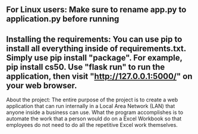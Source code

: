 For Linux users:
Make sure to rename app.py to application.py before running
---------------------------------------------------------------------------------------------------------------------------------------------------------------------------------
Installing the requirements:
You can use pip to install all everything inside of requirements.txt.
Simply use pip install "package".
For example, pip install cs50.
Use "flask run" to run the application, then visit "http://127.0.0.1:5000/" on your web browser.
---------------------------------------------------------------------------------------------------------------------------------------------------------------------------------
About the project:
The entire purpose of the project is to create a web application that can run internally in a Local Area Network (LAN) that anyone inside a business can use. What the program accomplishes is to automate the work that a person would do on a Excel Workbook so that employees do not need to do all the repetitive Excel work themselves.
